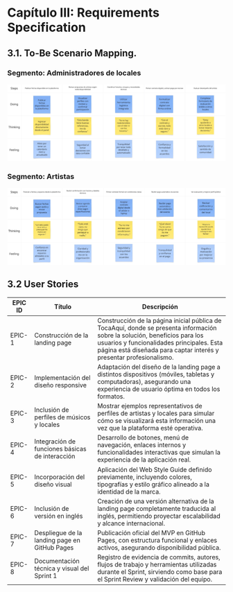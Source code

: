 # Capítulo III: Requirements Specification
## 3.1. To-Be Scenario Mapping.
### Segmento: Administradores de locales
![Scenario_Mapping_Local](/assets/Scenario%20Mapping.jpg)
### Segmento: Artistas

![Scenario_Mapping_Artista](/assets/Scenario%20Mapping%20Artistajpg.jpg)

## 3.2 User Stories


| EPIC ID | Título                                        | Descripción |
|---------|-----------------------------------------------|-------------|
| EPIC-1  | Construcción de la landing page               | Construcción de la página inicial pública de TocaAquí, donde se presenta información sobre la solución, beneficios para los usuarios y funcionalidades principales. Esta página está diseñada para captar interés y presentar profesionalismo. |
| EPIC-2  | Implementación del diseño responsive          | Adaptación del diseño de la landing page a distintos dispositivos (móviles, tabletas y computadoras), asegurando una experiencia de usuario óptima en todos los formatos. |
| EPIC-3  | Inclusión de perfiles de músicos y locales    | Mostrar ejemplos representativos de perfiles de artistas y locales para simular cómo se visualizará esta información una vez que la plataforma esté operativa. |
| EPIC-4  | Integración de funciones básicas de interacción | Desarrollo de botones, menú de navegación, enlaces internos y funcionalidades interactivas que simulan la experiencia de la aplicación real. |
| EPIC-5  | Incorporación del diseño visual                | Aplicación del Web Style Guide definido previamente, incluyendo colores, tipografías y estilo gráfico alineado a la identidad de la marca. |
| EPIC-6  | Inclusión de versión en inglés                 | Creación de una versión alternativa de la landing page completamente traducida al inglés, permitiendo proyectar escalabilidad y alcance internacional. |
| EPIC-7  | Despliegue de la landing page en GitHub Pages | Publicación oficial del MVP en GitHub Pages, con estructura funcional y enlaces activos, asegurando disponibilidad pública. |
| EPIC-8  | Documentación técnica y visual del Sprint 1    | Registro de evidencia de commits, autores, flujos de trabajo y herramientas utilizadas durante el Sprint, sirviendo como base para el Sprint Review y validación del equipo. |
